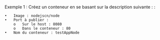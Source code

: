 
Exemple 1 : Créez un conteneur en se basant sur la description suivante : :

	•	Image : nodejscn/node
	•	Port à publier :
		o	Sur le host : 8080
		o	Dans le conteneur : 80
	•	Nom du conteneur : testAppNode